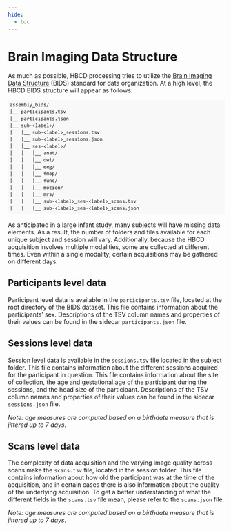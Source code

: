 ```yaml
---
hide:
  - toc
---
```


# Brain Imaging Data Structure

As much as possible, HBCD processing tries to utilize the [Brain Imaging Data Structure](https://bids-specification.readthedocs.io/en/stable/) (BIDS) standard for data organization. At a high level, the HBCD BIDS structure will appear as follows:

![](./../images/bids.png)

As anticipated in a large infant study, many subjects will have missing data elements. As a result, the number of folders and files available for each unique subject and session will vary. Additionally, because the HBCD acquisition involves multiple modalities, some are collected at different times. Even within a single modality, certain acquisitions may be gathered on different days.

## Participants level data
Participant level data is available in the `participants.tsv` file, located at the root directory of the BIDS dataset. This file contains information about the participants’ sex. Descriptions of the TSV column names and properties of their values can be found in the sidecar `participants.json` file.

## Sessions level data
Session level data is available in the `sessions.tsv` file located in the subject folder. This file contains information about the different sessions acquired for the participant in question. This file contains information about the site of collection, the age and gestational age of the participant during the sessions, and the head size of the participant. Descriptions of the TSV column names and properties of their values can be found in the sidecar `sessions.json` file.

*Note: age measures are computed based on a birthdate measure that is jittered up to 7 days.*

## Scans level data
The complexity of data acquisition and the varying image quality across scans make the `scans.tsv` file, located in the session folder. This file contains information about how old the participant was at the time of the acquisition, and in certain cases there is also information about the quality of the underlying acquisition. To get a better understanding of what the different fields in the `scans.tsv` file mean, please refer to the `scans.json` file.

*Note: age measures are computed based on a birthdate measure that is jittered up to 7 days.*
